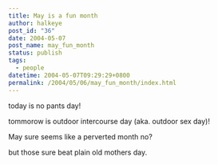 ```yaml
---
title: May is a fun month
author: halkeye
post_id: "36"
date: 2004-05-07
post_name: may_fun_month
status: publish
tags:
  - people
datetime: 2004-05-07T09:29:29+0800
permalink: /2004/05/06/may_fun_month/index.html
---
```


today is no pants day!  

tommorow is outdoor intercourse day (aka. outdoor sex day)!

  

May sure seems like a perverted month no?

but those sure beat plain old mothers day.